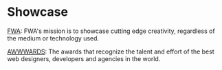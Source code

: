 # Showcase

[FWA](http://thefwa.com/): FWA's mission is to showcase cutting edge creativity, regardless of the medium or technology used.


[AWWWARDS](https://www.awwwards.com/): The awards that recognize the talent and effort of the best web designers, developers and agencies in the world.


